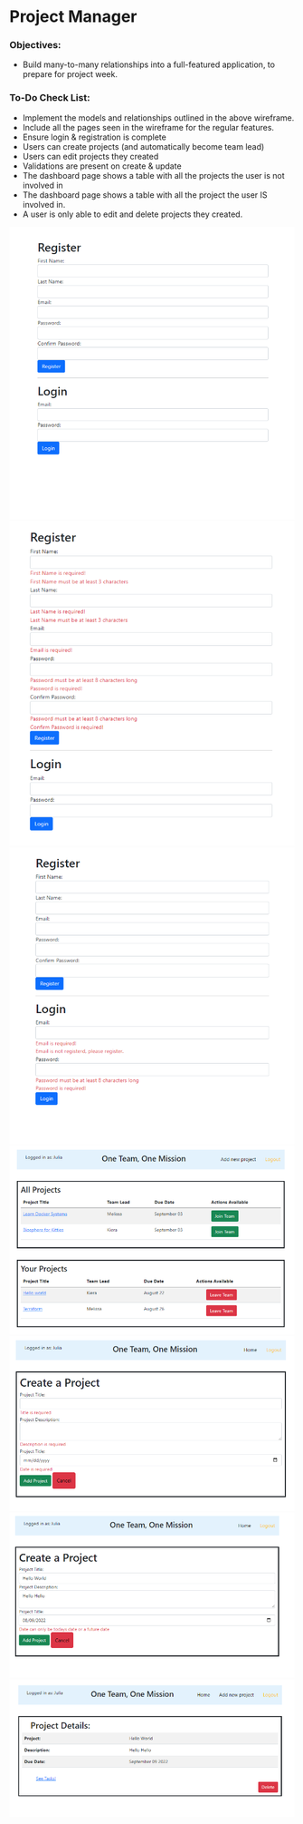 <h1 dir="auto" > Project Manager </h1>

<h3> Objectives: </h3>

- Build many-to-many relationships into a full-featured application, to prepare for project week.



<h3> To-Do Check List: </h3>

- Implement the models and relationships outlined in the above wireframe.
- Include all the pages seen in the wireframe for the regular features.
- Ensure login & registration is complete
- Users can create projects (and automatically become team lead)
- Users can edit projects they created
- Validations are present on create & update
- The dashboard page shows a table with all the projects the user is not involved in
- The dashboard page shows a table with all the project the user IS involved in.
- A user is only able to edit and delete projects they created.


<img src="https://github.com/MelissaCurylo/coding_dojo/blob/master/java/Spring/spring_push/SpringBoot/ProjectManager/logreg.png">
<img src="https://github.com/MelissaCurylo/coding_dojo/blob/master/java/Spring/spring_push/SpringBoot/ProjectManager/regValidation.png">

<img src="https://github.com/MelissaCurylo/coding_dojo/blob/master/java/Spring/spring_push/SpringBoot/ProjectManager/loginValidation.png">
<img src="https://github.com/MelissaCurylo/coding_dojo/blob/master/java/Spring/spring_push/SpringBoot/ProjectManager/Dashboard_showing_access_limits.png">
<img src="https://github.com/MelissaCurylo/coding_dojo/blob/master/java/Spring/spring_push/SpringBoot/ProjectManager/create_with_validation.png">
<img src="https://github.com/MelissaCurylo/coding_dojo/blob/master/java/Spring/spring_push/SpringBoot/ProjectManager/future_date_validation.png">
<img src="https://github.com/MelissaCurylo/coding_dojo/blob/master/java/Spring/spring_push/SpringBoot/ProjectManager/details.png">
